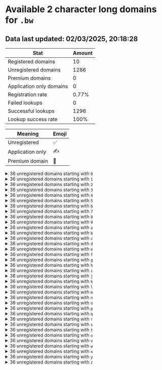 # Available 2 character long domains for `.bw`

## Data last updated: 02/03/2025, 20:18:28

|Stat|Amount|
|--|--|
|Registered domains|10|
|Unregistered domains|1286|
|Premium domains|0|
|Application only domains|0|
|Registration rate|0.77%|
|Failed lookups|0|
|Successful lookups|1296|
|Lookup success rate|100%|


|Meaning|Emoji|
|--|--|
|Unregistered|:white_check_mark:|
|Application only|:writing_hand:|
|Premium domain|:gem:|

<details>
<summary>36 unregistered domains starting with <bold><code>0</code></bold></summary>

|Type|Domain|
|--|--|
|:white_check_mark:|`00.bw`|
|:white_check_mark:|`01.bw`|
|:white_check_mark:|`02.bw`|
|:white_check_mark:|`03.bw`|
|:white_check_mark:|`04.bw`|
|:white_check_mark:|`05.bw`|
|:white_check_mark:|`06.bw`|
|:white_check_mark:|`07.bw`|
|:white_check_mark:|`08.bw`|
|:white_check_mark:|`09.bw`|
|:white_check_mark:|`0a.bw`|
|:white_check_mark:|`0b.bw`|
|:white_check_mark:|`0c.bw`|
|:white_check_mark:|`0d.bw`|
|:white_check_mark:|`0e.bw`|
|:white_check_mark:|`0f.bw`|
|:white_check_mark:|`0g.bw`|
|:white_check_mark:|`0h.bw`|
|:white_check_mark:|`0i.bw`|
|:white_check_mark:|`0j.bw`|
|:white_check_mark:|`0k.bw`|
|:white_check_mark:|`0l.bw`|
|:white_check_mark:|`0m.bw`|
|:white_check_mark:|`0n.bw`|
|:white_check_mark:|`0o.bw`|
|:white_check_mark:|`0p.bw`|
|:white_check_mark:|`0q.bw`|
|:white_check_mark:|`0r.bw`|
|:white_check_mark:|`0s.bw`|
|:white_check_mark:|`0t.bw`|
|:white_check_mark:|`0u.bw`|
|:white_check_mark:|`0v.bw`|
|:white_check_mark:|`0w.bw`|
|:white_check_mark:|`0x.bw`|
|:white_check_mark:|`0y.bw`|
|:white_check_mark:|`0z.bw`|
</details>
<details>
<summary>36 unregistered domains starting with <bold><code>1</code></bold></summary>

|Type|Domain|
|--|--|
|:white_check_mark:|`10.bw`|
|:white_check_mark:|`11.bw`|
|:white_check_mark:|`12.bw`|
|:white_check_mark:|`13.bw`|
|:white_check_mark:|`14.bw`|
|:white_check_mark:|`15.bw`|
|:white_check_mark:|`16.bw`|
|:white_check_mark:|`17.bw`|
|:white_check_mark:|`18.bw`|
|:white_check_mark:|`19.bw`|
|:white_check_mark:|`1a.bw`|
|:white_check_mark:|`1b.bw`|
|:white_check_mark:|`1c.bw`|
|:white_check_mark:|`1d.bw`|
|:white_check_mark:|`1e.bw`|
|:white_check_mark:|`1f.bw`|
|:white_check_mark:|`1g.bw`|
|:white_check_mark:|`1h.bw`|
|:white_check_mark:|`1i.bw`|
|:white_check_mark:|`1j.bw`|
|:white_check_mark:|`1k.bw`|
|:white_check_mark:|`1l.bw`|
|:white_check_mark:|`1m.bw`|
|:white_check_mark:|`1n.bw`|
|:white_check_mark:|`1o.bw`|
|:white_check_mark:|`1p.bw`|
|:white_check_mark:|`1q.bw`|
|:white_check_mark:|`1r.bw`|
|:white_check_mark:|`1s.bw`|
|:white_check_mark:|`1t.bw`|
|:white_check_mark:|`1u.bw`|
|:white_check_mark:|`1v.bw`|
|:white_check_mark:|`1w.bw`|
|:white_check_mark:|`1x.bw`|
|:white_check_mark:|`1y.bw`|
|:white_check_mark:|`1z.bw`|
</details>
<details>
<summary>36 unregistered domains starting with <bold><code>2</code></bold></summary>

|Type|Domain|
|--|--|
|:white_check_mark:|`20.bw`|
|:white_check_mark:|`21.bw`|
|:white_check_mark:|`22.bw`|
|:white_check_mark:|`23.bw`|
|:white_check_mark:|`24.bw`|
|:white_check_mark:|`25.bw`|
|:white_check_mark:|`26.bw`|
|:white_check_mark:|`27.bw`|
|:white_check_mark:|`28.bw`|
|:white_check_mark:|`29.bw`|
|:white_check_mark:|`2a.bw`|
|:white_check_mark:|`2b.bw`|
|:white_check_mark:|`2c.bw`|
|:white_check_mark:|`2d.bw`|
|:white_check_mark:|`2e.bw`|
|:white_check_mark:|`2f.bw`|
|:white_check_mark:|`2g.bw`|
|:white_check_mark:|`2h.bw`|
|:white_check_mark:|`2i.bw`|
|:white_check_mark:|`2j.bw`|
|:white_check_mark:|`2k.bw`|
|:white_check_mark:|`2l.bw`|
|:white_check_mark:|`2m.bw`|
|:white_check_mark:|`2n.bw`|
|:white_check_mark:|`2o.bw`|
|:white_check_mark:|`2p.bw`|
|:white_check_mark:|`2q.bw`|
|:white_check_mark:|`2r.bw`|
|:white_check_mark:|`2s.bw`|
|:white_check_mark:|`2t.bw`|
|:white_check_mark:|`2u.bw`|
|:white_check_mark:|`2v.bw`|
|:white_check_mark:|`2w.bw`|
|:white_check_mark:|`2x.bw`|
|:white_check_mark:|`2y.bw`|
|:white_check_mark:|`2z.bw`|
</details>
<details>
<summary>36 unregistered domains starting with <bold><code>3</code></bold></summary>

|Type|Domain|
|--|--|
|:white_check_mark:|`30.bw`|
|:white_check_mark:|`31.bw`|
|:white_check_mark:|`32.bw`|
|:white_check_mark:|`33.bw`|
|:white_check_mark:|`34.bw`|
|:white_check_mark:|`35.bw`|
|:white_check_mark:|`36.bw`|
|:white_check_mark:|`37.bw`|
|:white_check_mark:|`38.bw`|
|:white_check_mark:|`39.bw`|
|:white_check_mark:|`3a.bw`|
|:white_check_mark:|`3b.bw`|
|:white_check_mark:|`3c.bw`|
|:white_check_mark:|`3d.bw`|
|:white_check_mark:|`3e.bw`|
|:white_check_mark:|`3f.bw`|
|:white_check_mark:|`3g.bw`|
|:white_check_mark:|`3h.bw`|
|:white_check_mark:|`3i.bw`|
|:white_check_mark:|`3j.bw`|
|:white_check_mark:|`3k.bw`|
|:white_check_mark:|`3l.bw`|
|:white_check_mark:|`3m.bw`|
|:white_check_mark:|`3n.bw`|
|:white_check_mark:|`3o.bw`|
|:white_check_mark:|`3p.bw`|
|:white_check_mark:|`3q.bw`|
|:white_check_mark:|`3r.bw`|
|:white_check_mark:|`3s.bw`|
|:white_check_mark:|`3t.bw`|
|:white_check_mark:|`3u.bw`|
|:white_check_mark:|`3v.bw`|
|:white_check_mark:|`3w.bw`|
|:white_check_mark:|`3x.bw`|
|:white_check_mark:|`3y.bw`|
|:white_check_mark:|`3z.bw`|
</details>
<details>
<summary>36 unregistered domains starting with <bold><code>4</code></bold></summary>

|Type|Domain|
|--|--|
|:white_check_mark:|`40.bw`|
|:white_check_mark:|`41.bw`|
|:white_check_mark:|`42.bw`|
|:white_check_mark:|`43.bw`|
|:white_check_mark:|`44.bw`|
|:white_check_mark:|`45.bw`|
|:white_check_mark:|`46.bw`|
|:white_check_mark:|`47.bw`|
|:white_check_mark:|`48.bw`|
|:white_check_mark:|`49.bw`|
|:white_check_mark:|`4a.bw`|
|:white_check_mark:|`4b.bw`|
|:white_check_mark:|`4c.bw`|
|:white_check_mark:|`4d.bw`|
|:white_check_mark:|`4e.bw`|
|:white_check_mark:|`4f.bw`|
|:white_check_mark:|`4g.bw`|
|:white_check_mark:|`4h.bw`|
|:white_check_mark:|`4i.bw`|
|:white_check_mark:|`4j.bw`|
|:white_check_mark:|`4k.bw`|
|:white_check_mark:|`4l.bw`|
|:white_check_mark:|`4m.bw`|
|:white_check_mark:|`4n.bw`|
|:white_check_mark:|`4o.bw`|
|:white_check_mark:|`4p.bw`|
|:white_check_mark:|`4q.bw`|
|:white_check_mark:|`4r.bw`|
|:white_check_mark:|`4s.bw`|
|:white_check_mark:|`4t.bw`|
|:white_check_mark:|`4u.bw`|
|:white_check_mark:|`4v.bw`|
|:white_check_mark:|`4w.bw`|
|:white_check_mark:|`4x.bw`|
|:white_check_mark:|`4y.bw`|
|:white_check_mark:|`4z.bw`|
</details>
<details>
<summary>36 unregistered domains starting with <bold><code>5</code></bold></summary>

|Type|Domain|
|--|--|
|:white_check_mark:|`50.bw`|
|:white_check_mark:|`51.bw`|
|:white_check_mark:|`52.bw`|
|:white_check_mark:|`53.bw`|
|:white_check_mark:|`54.bw`|
|:white_check_mark:|`55.bw`|
|:white_check_mark:|`56.bw`|
|:white_check_mark:|`57.bw`|
|:white_check_mark:|`58.bw`|
|:white_check_mark:|`59.bw`|
|:white_check_mark:|`5a.bw`|
|:white_check_mark:|`5b.bw`|
|:white_check_mark:|`5c.bw`|
|:white_check_mark:|`5d.bw`|
|:white_check_mark:|`5e.bw`|
|:white_check_mark:|`5f.bw`|
|:white_check_mark:|`5g.bw`|
|:white_check_mark:|`5h.bw`|
|:white_check_mark:|`5i.bw`|
|:white_check_mark:|`5j.bw`|
|:white_check_mark:|`5k.bw`|
|:white_check_mark:|`5l.bw`|
|:white_check_mark:|`5m.bw`|
|:white_check_mark:|`5n.bw`|
|:white_check_mark:|`5o.bw`|
|:white_check_mark:|`5p.bw`|
|:white_check_mark:|`5q.bw`|
|:white_check_mark:|`5r.bw`|
|:white_check_mark:|`5s.bw`|
|:white_check_mark:|`5t.bw`|
|:white_check_mark:|`5u.bw`|
|:white_check_mark:|`5v.bw`|
|:white_check_mark:|`5w.bw`|
|:white_check_mark:|`5x.bw`|
|:white_check_mark:|`5y.bw`|
|:white_check_mark:|`5z.bw`|
</details>
<details>
<summary>36 unregistered domains starting with <bold><code>6</code></bold></summary>

|Type|Domain|
|--|--|
|:white_check_mark:|`60.bw`|
|:white_check_mark:|`61.bw`|
|:white_check_mark:|`62.bw`|
|:white_check_mark:|`63.bw`|
|:white_check_mark:|`64.bw`|
|:white_check_mark:|`65.bw`|
|:white_check_mark:|`66.bw`|
|:white_check_mark:|`67.bw`|
|:white_check_mark:|`68.bw`|
|:white_check_mark:|`69.bw`|
|:white_check_mark:|`6a.bw`|
|:white_check_mark:|`6b.bw`|
|:white_check_mark:|`6c.bw`|
|:white_check_mark:|`6d.bw`|
|:white_check_mark:|`6e.bw`|
|:white_check_mark:|`6f.bw`|
|:white_check_mark:|`6g.bw`|
|:white_check_mark:|`6h.bw`|
|:white_check_mark:|`6i.bw`|
|:white_check_mark:|`6j.bw`|
|:white_check_mark:|`6k.bw`|
|:white_check_mark:|`6l.bw`|
|:white_check_mark:|`6m.bw`|
|:white_check_mark:|`6n.bw`|
|:white_check_mark:|`6o.bw`|
|:white_check_mark:|`6p.bw`|
|:white_check_mark:|`6q.bw`|
|:white_check_mark:|`6r.bw`|
|:white_check_mark:|`6s.bw`|
|:white_check_mark:|`6t.bw`|
|:white_check_mark:|`6u.bw`|
|:white_check_mark:|`6v.bw`|
|:white_check_mark:|`6w.bw`|
|:white_check_mark:|`6x.bw`|
|:white_check_mark:|`6y.bw`|
|:white_check_mark:|`6z.bw`|
</details>
<details>
<summary>36 unregistered domains starting with <bold><code>7</code></bold></summary>

|Type|Domain|
|--|--|
|:white_check_mark:|`70.bw`|
|:white_check_mark:|`71.bw`|
|:white_check_mark:|`72.bw`|
|:white_check_mark:|`73.bw`|
|:white_check_mark:|`74.bw`|
|:white_check_mark:|`75.bw`|
|:white_check_mark:|`76.bw`|
|:white_check_mark:|`77.bw`|
|:white_check_mark:|`78.bw`|
|:white_check_mark:|`79.bw`|
|:white_check_mark:|`7a.bw`|
|:white_check_mark:|`7b.bw`|
|:white_check_mark:|`7c.bw`|
|:white_check_mark:|`7d.bw`|
|:white_check_mark:|`7e.bw`|
|:white_check_mark:|`7f.bw`|
|:white_check_mark:|`7g.bw`|
|:white_check_mark:|`7h.bw`|
|:white_check_mark:|`7i.bw`|
|:white_check_mark:|`7j.bw`|
|:white_check_mark:|`7k.bw`|
|:white_check_mark:|`7l.bw`|
|:white_check_mark:|`7m.bw`|
|:white_check_mark:|`7n.bw`|
|:white_check_mark:|`7o.bw`|
|:white_check_mark:|`7p.bw`|
|:white_check_mark:|`7q.bw`|
|:white_check_mark:|`7r.bw`|
|:white_check_mark:|`7s.bw`|
|:white_check_mark:|`7t.bw`|
|:white_check_mark:|`7u.bw`|
|:white_check_mark:|`7v.bw`|
|:white_check_mark:|`7w.bw`|
|:white_check_mark:|`7x.bw`|
|:white_check_mark:|`7y.bw`|
|:white_check_mark:|`7z.bw`|
</details>
<details>
<summary>36 unregistered domains starting with <bold><code>8</code></bold></summary>

|Type|Domain|
|--|--|
|:white_check_mark:|`80.bw`|
|:white_check_mark:|`81.bw`|
|:white_check_mark:|`82.bw`|
|:white_check_mark:|`83.bw`|
|:white_check_mark:|`84.bw`|
|:white_check_mark:|`85.bw`|
|:white_check_mark:|`86.bw`|
|:white_check_mark:|`87.bw`|
|:white_check_mark:|`88.bw`|
|:white_check_mark:|`89.bw`|
|:white_check_mark:|`8a.bw`|
|:white_check_mark:|`8b.bw`|
|:white_check_mark:|`8c.bw`|
|:white_check_mark:|`8d.bw`|
|:white_check_mark:|`8e.bw`|
|:white_check_mark:|`8f.bw`|
|:white_check_mark:|`8g.bw`|
|:white_check_mark:|`8h.bw`|
|:white_check_mark:|`8i.bw`|
|:white_check_mark:|`8j.bw`|
|:white_check_mark:|`8k.bw`|
|:white_check_mark:|`8l.bw`|
|:white_check_mark:|`8m.bw`|
|:white_check_mark:|`8n.bw`|
|:white_check_mark:|`8o.bw`|
|:white_check_mark:|`8p.bw`|
|:white_check_mark:|`8q.bw`|
|:white_check_mark:|`8r.bw`|
|:white_check_mark:|`8s.bw`|
|:white_check_mark:|`8t.bw`|
|:white_check_mark:|`8u.bw`|
|:white_check_mark:|`8v.bw`|
|:white_check_mark:|`8w.bw`|
|:white_check_mark:|`8x.bw`|
|:white_check_mark:|`8y.bw`|
|:white_check_mark:|`8z.bw`|
</details>
<details>
<summary>36 unregistered domains starting with <bold><code>9</code></bold></summary>

|Type|Domain|
|--|--|
|:white_check_mark:|`90.bw`|
|:white_check_mark:|`91.bw`|
|:white_check_mark:|`92.bw`|
|:white_check_mark:|`93.bw`|
|:white_check_mark:|`94.bw`|
|:white_check_mark:|`95.bw`|
|:white_check_mark:|`96.bw`|
|:white_check_mark:|`97.bw`|
|:white_check_mark:|`98.bw`|
|:white_check_mark:|`99.bw`|
|:white_check_mark:|`9a.bw`|
|:white_check_mark:|`9b.bw`|
|:white_check_mark:|`9c.bw`|
|:white_check_mark:|`9d.bw`|
|:white_check_mark:|`9e.bw`|
|:white_check_mark:|`9f.bw`|
|:white_check_mark:|`9g.bw`|
|:white_check_mark:|`9h.bw`|
|:white_check_mark:|`9i.bw`|
|:white_check_mark:|`9j.bw`|
|:white_check_mark:|`9k.bw`|
|:white_check_mark:|`9l.bw`|
|:white_check_mark:|`9m.bw`|
|:white_check_mark:|`9n.bw`|
|:white_check_mark:|`9o.bw`|
|:white_check_mark:|`9p.bw`|
|:white_check_mark:|`9q.bw`|
|:white_check_mark:|`9r.bw`|
|:white_check_mark:|`9s.bw`|
|:white_check_mark:|`9t.bw`|
|:white_check_mark:|`9u.bw`|
|:white_check_mark:|`9v.bw`|
|:white_check_mark:|`9w.bw`|
|:white_check_mark:|`9x.bw`|
|:white_check_mark:|`9y.bw`|
|:white_check_mark:|`9z.bw`|
</details>
<details>
<summary>26 unregistered domains starting with <bold><code>a</code></bold></summary>

|Type|Domain|
|--|--|
|:white_check_mark:|`a0.bw`|
|:white_check_mark:|`a1.bw`|
|:white_check_mark:|`a2.bw`|
|:white_check_mark:|`a3.bw`|
|:white_check_mark:|`a4.bw`|
|:white_check_mark:|`a5.bw`|
|:white_check_mark:|`a6.bw`|
|:white_check_mark:|`a7.bw`|
|:white_check_mark:|`a8.bw`|
|:white_check_mark:|`a9.bw`|
|:white_check_mark:|`ak.bw`|
|:white_check_mark:|`al.bw`|
|:white_check_mark:|`am.bw`|
|:white_check_mark:|`an.bw`|
|:white_check_mark:|`ao.bw`|
|:white_check_mark:|`ap.bw`|
|:white_check_mark:|`aq.bw`|
|:white_check_mark:|`ar.bw`|
|:white_check_mark:|`as.bw`|
|:white_check_mark:|`at.bw`|
|:white_check_mark:|`au.bw`|
|:white_check_mark:|`av.bw`|
|:white_check_mark:|`aw.bw`|
|:white_check_mark:|`ax.bw`|
|:white_check_mark:|`ay.bw`|
|:white_check_mark:|`az.bw`|
</details>
<details>
<summary>36 unregistered domains starting with <bold><code>b</code></bold></summary>

|Type|Domain|
|--|--|
|:white_check_mark:|`b0.bw`|
|:white_check_mark:|`b1.bw`|
|:white_check_mark:|`b2.bw`|
|:white_check_mark:|`b3.bw`|
|:white_check_mark:|`b4.bw`|
|:white_check_mark:|`b5.bw`|
|:white_check_mark:|`b6.bw`|
|:white_check_mark:|`b7.bw`|
|:white_check_mark:|`b8.bw`|
|:white_check_mark:|`b9.bw`|
|:white_check_mark:|`ba.bw`|
|:white_check_mark:|`bb.bw`|
|:white_check_mark:|`bc.bw`|
|:white_check_mark:|`bd.bw`|
|:white_check_mark:|`be.bw`|
|:white_check_mark:|`bf.bw`|
|:white_check_mark:|`bg.bw`|
|:white_check_mark:|`bh.bw`|
|:white_check_mark:|`bi.bw`|
|:white_check_mark:|`bj.bw`|
|:white_check_mark:|`bk.bw`|
|:white_check_mark:|`bl.bw`|
|:white_check_mark:|`bm.bw`|
|:white_check_mark:|`bn.bw`|
|:white_check_mark:|`bo.bw`|
|:white_check_mark:|`bp.bw`|
|:white_check_mark:|`bq.bw`|
|:white_check_mark:|`br.bw`|
|:white_check_mark:|`bs.bw`|
|:white_check_mark:|`bt.bw`|
|:white_check_mark:|`bu.bw`|
|:white_check_mark:|`bv.bw`|
|:white_check_mark:|`bw.bw`|
|:white_check_mark:|`bx.bw`|
|:white_check_mark:|`by.bw`|
|:white_check_mark:|`bz.bw`|
</details>
<details>
<summary>36 unregistered domains starting with <bold><code>c</code></bold></summary>

|Type|Domain|
|--|--|
|:white_check_mark:|`c0.bw`|
|:white_check_mark:|`c1.bw`|
|:white_check_mark:|`c2.bw`|
|:white_check_mark:|`c3.bw`|
|:white_check_mark:|`c4.bw`|
|:white_check_mark:|`c5.bw`|
|:white_check_mark:|`c6.bw`|
|:white_check_mark:|`c7.bw`|
|:white_check_mark:|`c8.bw`|
|:white_check_mark:|`c9.bw`|
|:white_check_mark:|`ca.bw`|
|:white_check_mark:|`cb.bw`|
|:white_check_mark:|`cc.bw`|
|:white_check_mark:|`cd.bw`|
|:white_check_mark:|`ce.bw`|
|:white_check_mark:|`cf.bw`|
|:white_check_mark:|`cg.bw`|
|:white_check_mark:|`ch.bw`|
|:white_check_mark:|`ci.bw`|
|:white_check_mark:|`cj.bw`|
|:white_check_mark:|`ck.bw`|
|:white_check_mark:|`cl.bw`|
|:white_check_mark:|`cm.bw`|
|:white_check_mark:|`cn.bw`|
|:white_check_mark:|`co.bw`|
|:white_check_mark:|`cp.bw`|
|:white_check_mark:|`cq.bw`|
|:white_check_mark:|`cr.bw`|
|:white_check_mark:|`cs.bw`|
|:white_check_mark:|`ct.bw`|
|:white_check_mark:|`cu.bw`|
|:white_check_mark:|`cv.bw`|
|:white_check_mark:|`cw.bw`|
|:white_check_mark:|`cx.bw`|
|:white_check_mark:|`cy.bw`|
|:white_check_mark:|`cz.bw`|
</details>
<details>
<summary>36 unregistered domains starting with <bold><code>d</code></bold></summary>

|Type|Domain|
|--|--|
|:white_check_mark:|`d0.bw`|
|:white_check_mark:|`d1.bw`|
|:white_check_mark:|`d2.bw`|
|:white_check_mark:|`d3.bw`|
|:white_check_mark:|`d4.bw`|
|:white_check_mark:|`d5.bw`|
|:white_check_mark:|`d6.bw`|
|:white_check_mark:|`d7.bw`|
|:white_check_mark:|`d8.bw`|
|:white_check_mark:|`d9.bw`|
|:white_check_mark:|`da.bw`|
|:white_check_mark:|`db.bw`|
|:white_check_mark:|`dc.bw`|
|:white_check_mark:|`dd.bw`|
|:white_check_mark:|`de.bw`|
|:white_check_mark:|`df.bw`|
|:white_check_mark:|`dg.bw`|
|:white_check_mark:|`dh.bw`|
|:white_check_mark:|`di.bw`|
|:white_check_mark:|`dj.bw`|
|:white_check_mark:|`dk.bw`|
|:white_check_mark:|`dl.bw`|
|:white_check_mark:|`dm.bw`|
|:white_check_mark:|`dn.bw`|
|:white_check_mark:|`do.bw`|
|:white_check_mark:|`dp.bw`|
|:white_check_mark:|`dq.bw`|
|:white_check_mark:|`dr.bw`|
|:white_check_mark:|`ds.bw`|
|:white_check_mark:|`dt.bw`|
|:white_check_mark:|`du.bw`|
|:white_check_mark:|`dv.bw`|
|:white_check_mark:|`dw.bw`|
|:white_check_mark:|`dx.bw`|
|:white_check_mark:|`dy.bw`|
|:white_check_mark:|`dz.bw`|
</details>
<details>
<summary>36 unregistered domains starting with <bold><code>e</code></bold></summary>

|Type|Domain|
|--|--|
|:white_check_mark:|`e0.bw`|
|:white_check_mark:|`e1.bw`|
|:white_check_mark:|`e2.bw`|
|:white_check_mark:|`e3.bw`|
|:white_check_mark:|`e4.bw`|
|:white_check_mark:|`e5.bw`|
|:white_check_mark:|`e6.bw`|
|:white_check_mark:|`e7.bw`|
|:white_check_mark:|`e8.bw`|
|:white_check_mark:|`e9.bw`|
|:white_check_mark:|`ea.bw`|
|:white_check_mark:|`eb.bw`|
|:white_check_mark:|`ec.bw`|
|:white_check_mark:|`ed.bw`|
|:white_check_mark:|`ee.bw`|
|:white_check_mark:|`ef.bw`|
|:white_check_mark:|`eg.bw`|
|:white_check_mark:|`eh.bw`|
|:white_check_mark:|`ei.bw`|
|:white_check_mark:|`ej.bw`|
|:white_check_mark:|`ek.bw`|
|:white_check_mark:|`el.bw`|
|:white_check_mark:|`em.bw`|
|:white_check_mark:|`en.bw`|
|:white_check_mark:|`eo.bw`|
|:white_check_mark:|`ep.bw`|
|:white_check_mark:|`eq.bw`|
|:white_check_mark:|`er.bw`|
|:white_check_mark:|`es.bw`|
|:white_check_mark:|`et.bw`|
|:white_check_mark:|`eu.bw`|
|:white_check_mark:|`ev.bw`|
|:white_check_mark:|`ew.bw`|
|:white_check_mark:|`ex.bw`|
|:white_check_mark:|`ey.bw`|
|:white_check_mark:|`ez.bw`|
</details>
<details>
<summary>36 unregistered domains starting with <bold><code>f</code></bold></summary>

|Type|Domain|
|--|--|
|:white_check_mark:|`f0.bw`|
|:white_check_mark:|`f1.bw`|
|:white_check_mark:|`f2.bw`|
|:white_check_mark:|`f3.bw`|
|:white_check_mark:|`f4.bw`|
|:white_check_mark:|`f5.bw`|
|:white_check_mark:|`f6.bw`|
|:white_check_mark:|`f7.bw`|
|:white_check_mark:|`f8.bw`|
|:white_check_mark:|`f9.bw`|
|:white_check_mark:|`fa.bw`|
|:white_check_mark:|`fb.bw`|
|:white_check_mark:|`fc.bw`|
|:white_check_mark:|`fd.bw`|
|:white_check_mark:|`fe.bw`|
|:white_check_mark:|`ff.bw`|
|:white_check_mark:|`fg.bw`|
|:white_check_mark:|`fh.bw`|
|:white_check_mark:|`fi.bw`|
|:white_check_mark:|`fj.bw`|
|:white_check_mark:|`fk.bw`|
|:white_check_mark:|`fl.bw`|
|:white_check_mark:|`fm.bw`|
|:white_check_mark:|`fn.bw`|
|:white_check_mark:|`fo.bw`|
|:white_check_mark:|`fp.bw`|
|:white_check_mark:|`fq.bw`|
|:white_check_mark:|`fr.bw`|
|:white_check_mark:|`fs.bw`|
|:white_check_mark:|`ft.bw`|
|:white_check_mark:|`fu.bw`|
|:white_check_mark:|`fv.bw`|
|:white_check_mark:|`fw.bw`|
|:white_check_mark:|`fx.bw`|
|:white_check_mark:|`fy.bw`|
|:white_check_mark:|`fz.bw`|
</details>
<details>
<summary>36 unregistered domains starting with <bold><code>g</code></bold></summary>

|Type|Domain|
|--|--|
|:white_check_mark:|`g0.bw`|
|:white_check_mark:|`g1.bw`|
|:white_check_mark:|`g2.bw`|
|:white_check_mark:|`g3.bw`|
|:white_check_mark:|`g4.bw`|
|:white_check_mark:|`g5.bw`|
|:white_check_mark:|`g6.bw`|
|:white_check_mark:|`g7.bw`|
|:white_check_mark:|`g8.bw`|
|:white_check_mark:|`g9.bw`|
|:white_check_mark:|`ga.bw`|
|:white_check_mark:|`gb.bw`|
|:white_check_mark:|`gc.bw`|
|:white_check_mark:|`gd.bw`|
|:white_check_mark:|`ge.bw`|
|:white_check_mark:|`gf.bw`|
|:white_check_mark:|`gg.bw`|
|:white_check_mark:|`gh.bw`|
|:white_check_mark:|`gi.bw`|
|:white_check_mark:|`gj.bw`|
|:white_check_mark:|`gk.bw`|
|:white_check_mark:|`gl.bw`|
|:white_check_mark:|`gm.bw`|
|:white_check_mark:|`gn.bw`|
|:white_check_mark:|`go.bw`|
|:white_check_mark:|`gp.bw`|
|:white_check_mark:|`gq.bw`|
|:white_check_mark:|`gr.bw`|
|:white_check_mark:|`gs.bw`|
|:white_check_mark:|`gt.bw`|
|:white_check_mark:|`gu.bw`|
|:white_check_mark:|`gv.bw`|
|:white_check_mark:|`gw.bw`|
|:white_check_mark:|`gx.bw`|
|:white_check_mark:|`gy.bw`|
|:white_check_mark:|`gz.bw`|
</details>
<details>
<summary>36 unregistered domains starting with <bold><code>h</code></bold></summary>

|Type|Domain|
|--|--|
|:white_check_mark:|`h0.bw`|
|:white_check_mark:|`h1.bw`|
|:white_check_mark:|`h2.bw`|
|:white_check_mark:|`h3.bw`|
|:white_check_mark:|`h4.bw`|
|:white_check_mark:|`h5.bw`|
|:white_check_mark:|`h6.bw`|
|:white_check_mark:|`h7.bw`|
|:white_check_mark:|`h8.bw`|
|:white_check_mark:|`h9.bw`|
|:white_check_mark:|`ha.bw`|
|:white_check_mark:|`hb.bw`|
|:white_check_mark:|`hc.bw`|
|:white_check_mark:|`hd.bw`|
|:white_check_mark:|`he.bw`|
|:white_check_mark:|`hf.bw`|
|:white_check_mark:|`hg.bw`|
|:white_check_mark:|`hh.bw`|
|:white_check_mark:|`hi.bw`|
|:white_check_mark:|`hj.bw`|
|:white_check_mark:|`hk.bw`|
|:white_check_mark:|`hl.bw`|
|:white_check_mark:|`hm.bw`|
|:white_check_mark:|`hn.bw`|
|:white_check_mark:|`ho.bw`|
|:white_check_mark:|`hp.bw`|
|:white_check_mark:|`hq.bw`|
|:white_check_mark:|`hr.bw`|
|:white_check_mark:|`hs.bw`|
|:white_check_mark:|`ht.bw`|
|:white_check_mark:|`hu.bw`|
|:white_check_mark:|`hv.bw`|
|:white_check_mark:|`hw.bw`|
|:white_check_mark:|`hx.bw`|
|:white_check_mark:|`hy.bw`|
|:white_check_mark:|`hz.bw`|
</details>
<details>
<summary>36 unregistered domains starting with <bold><code>i</code></bold></summary>

|Type|Domain|
|--|--|
|:white_check_mark:|`i0.bw`|
|:white_check_mark:|`i1.bw`|
|:white_check_mark:|`i2.bw`|
|:white_check_mark:|`i3.bw`|
|:white_check_mark:|`i4.bw`|
|:white_check_mark:|`i5.bw`|
|:white_check_mark:|`i6.bw`|
|:white_check_mark:|`i7.bw`|
|:white_check_mark:|`i8.bw`|
|:white_check_mark:|`i9.bw`|
|:white_check_mark:|`ia.bw`|
|:white_check_mark:|`ib.bw`|
|:white_check_mark:|`ic.bw`|
|:white_check_mark:|`id.bw`|
|:white_check_mark:|`ie.bw`|
|:white_check_mark:|`if.bw`|
|:white_check_mark:|`ig.bw`|
|:white_check_mark:|`ih.bw`|
|:white_check_mark:|`ii.bw`|
|:white_check_mark:|`ij.bw`|
|:white_check_mark:|`ik.bw`|
|:white_check_mark:|`il.bw`|
|:white_check_mark:|`im.bw`|
|:white_check_mark:|`in.bw`|
|:white_check_mark:|`io.bw`|
|:white_check_mark:|`ip.bw`|
|:white_check_mark:|`iq.bw`|
|:white_check_mark:|`ir.bw`|
|:white_check_mark:|`is.bw`|
|:white_check_mark:|`it.bw`|
|:white_check_mark:|`iu.bw`|
|:white_check_mark:|`iv.bw`|
|:white_check_mark:|`iw.bw`|
|:white_check_mark:|`ix.bw`|
|:white_check_mark:|`iy.bw`|
|:white_check_mark:|`iz.bw`|
</details>
<details>
<summary>36 unregistered domains starting with <bold><code>j</code></bold></summary>

|Type|Domain|
|--|--|
|:white_check_mark:|`j0.bw`|
|:white_check_mark:|`j1.bw`|
|:white_check_mark:|`j2.bw`|
|:white_check_mark:|`j3.bw`|
|:white_check_mark:|`j4.bw`|
|:white_check_mark:|`j5.bw`|
|:white_check_mark:|`j6.bw`|
|:white_check_mark:|`j7.bw`|
|:white_check_mark:|`j8.bw`|
|:white_check_mark:|`j9.bw`|
|:white_check_mark:|`ja.bw`|
|:white_check_mark:|`jb.bw`|
|:white_check_mark:|`jc.bw`|
|:white_check_mark:|`jd.bw`|
|:white_check_mark:|`je.bw`|
|:white_check_mark:|`jf.bw`|
|:white_check_mark:|`jg.bw`|
|:white_check_mark:|`jh.bw`|
|:white_check_mark:|`ji.bw`|
|:white_check_mark:|`jj.bw`|
|:white_check_mark:|`jk.bw`|
|:white_check_mark:|`jl.bw`|
|:white_check_mark:|`jm.bw`|
|:white_check_mark:|`jn.bw`|
|:white_check_mark:|`jo.bw`|
|:white_check_mark:|`jp.bw`|
|:white_check_mark:|`jq.bw`|
|:white_check_mark:|`jr.bw`|
|:white_check_mark:|`js.bw`|
|:white_check_mark:|`jt.bw`|
|:white_check_mark:|`ju.bw`|
|:white_check_mark:|`jv.bw`|
|:white_check_mark:|`jw.bw`|
|:white_check_mark:|`jx.bw`|
|:white_check_mark:|`jy.bw`|
|:white_check_mark:|`jz.bw`|
</details>
<details>
<summary>36 unregistered domains starting with <bold><code>k</code></bold></summary>

|Type|Domain|
|--|--|
|:white_check_mark:|`k0.bw`|
|:white_check_mark:|`k1.bw`|
|:white_check_mark:|`k2.bw`|
|:white_check_mark:|`k3.bw`|
|:white_check_mark:|`k4.bw`|
|:white_check_mark:|`k5.bw`|
|:white_check_mark:|`k6.bw`|
|:white_check_mark:|`k7.bw`|
|:white_check_mark:|`k8.bw`|
|:white_check_mark:|`k9.bw`|
|:white_check_mark:|`ka.bw`|
|:white_check_mark:|`kb.bw`|
|:white_check_mark:|`kc.bw`|
|:white_check_mark:|`kd.bw`|
|:white_check_mark:|`ke.bw`|
|:white_check_mark:|`kf.bw`|
|:white_check_mark:|`kg.bw`|
|:white_check_mark:|`kh.bw`|
|:white_check_mark:|`ki.bw`|
|:white_check_mark:|`kj.bw`|
|:white_check_mark:|`kk.bw`|
|:white_check_mark:|`kl.bw`|
|:white_check_mark:|`km.bw`|
|:white_check_mark:|`kn.bw`|
|:white_check_mark:|`ko.bw`|
|:white_check_mark:|`kp.bw`|
|:white_check_mark:|`kq.bw`|
|:white_check_mark:|`kr.bw`|
|:white_check_mark:|`ks.bw`|
|:white_check_mark:|`kt.bw`|
|:white_check_mark:|`ku.bw`|
|:white_check_mark:|`kv.bw`|
|:white_check_mark:|`kw.bw`|
|:white_check_mark:|`kx.bw`|
|:white_check_mark:|`ky.bw`|
|:white_check_mark:|`kz.bw`|
</details>
<details>
<summary>36 unregistered domains starting with <bold><code>l</code></bold></summary>

|Type|Domain|
|--|--|
|:white_check_mark:|`l0.bw`|
|:white_check_mark:|`l1.bw`|
|:white_check_mark:|`l2.bw`|
|:white_check_mark:|`l3.bw`|
|:white_check_mark:|`l4.bw`|
|:white_check_mark:|`l5.bw`|
|:white_check_mark:|`l6.bw`|
|:white_check_mark:|`l7.bw`|
|:white_check_mark:|`l8.bw`|
|:white_check_mark:|`l9.bw`|
|:white_check_mark:|`la.bw`|
|:white_check_mark:|`lb.bw`|
|:white_check_mark:|`lc.bw`|
|:white_check_mark:|`ld.bw`|
|:white_check_mark:|`le.bw`|
|:white_check_mark:|`lf.bw`|
|:white_check_mark:|`lg.bw`|
|:white_check_mark:|`lh.bw`|
|:white_check_mark:|`li.bw`|
|:white_check_mark:|`lj.bw`|
|:white_check_mark:|`lk.bw`|
|:white_check_mark:|`ll.bw`|
|:white_check_mark:|`lm.bw`|
|:white_check_mark:|`ln.bw`|
|:white_check_mark:|`lo.bw`|
|:white_check_mark:|`lp.bw`|
|:white_check_mark:|`lq.bw`|
|:white_check_mark:|`lr.bw`|
|:white_check_mark:|`ls.bw`|
|:white_check_mark:|`lt.bw`|
|:white_check_mark:|`lu.bw`|
|:white_check_mark:|`lv.bw`|
|:white_check_mark:|`lw.bw`|
|:white_check_mark:|`lx.bw`|
|:white_check_mark:|`ly.bw`|
|:white_check_mark:|`lz.bw`|
</details>
<details>
<summary>36 unregistered domains starting with <bold><code>m</code></bold></summary>

|Type|Domain|
|--|--|
|:white_check_mark:|`m0.bw`|
|:white_check_mark:|`m1.bw`|
|:white_check_mark:|`m2.bw`|
|:white_check_mark:|`m3.bw`|
|:white_check_mark:|`m4.bw`|
|:white_check_mark:|`m5.bw`|
|:white_check_mark:|`m6.bw`|
|:white_check_mark:|`m7.bw`|
|:white_check_mark:|`m8.bw`|
|:white_check_mark:|`m9.bw`|
|:white_check_mark:|`ma.bw`|
|:white_check_mark:|`mb.bw`|
|:white_check_mark:|`mc.bw`|
|:white_check_mark:|`md.bw`|
|:white_check_mark:|`me.bw`|
|:white_check_mark:|`mf.bw`|
|:white_check_mark:|`mg.bw`|
|:white_check_mark:|`mh.bw`|
|:white_check_mark:|`mi.bw`|
|:white_check_mark:|`mj.bw`|
|:white_check_mark:|`mk.bw`|
|:white_check_mark:|`ml.bw`|
|:white_check_mark:|`mm.bw`|
|:white_check_mark:|`mn.bw`|
|:white_check_mark:|`mo.bw`|
|:white_check_mark:|`mp.bw`|
|:white_check_mark:|`mq.bw`|
|:white_check_mark:|`mr.bw`|
|:white_check_mark:|`ms.bw`|
|:white_check_mark:|`mt.bw`|
|:white_check_mark:|`mu.bw`|
|:white_check_mark:|`mv.bw`|
|:white_check_mark:|`mw.bw`|
|:white_check_mark:|`mx.bw`|
|:white_check_mark:|`my.bw`|
|:white_check_mark:|`mz.bw`|
</details>
<details>
<summary>36 unregistered domains starting with <bold><code>n</code></bold></summary>

|Type|Domain|
|--|--|
|:white_check_mark:|`n0.bw`|
|:white_check_mark:|`n1.bw`|
|:white_check_mark:|`n2.bw`|
|:white_check_mark:|`n3.bw`|
|:white_check_mark:|`n4.bw`|
|:white_check_mark:|`n5.bw`|
|:white_check_mark:|`n6.bw`|
|:white_check_mark:|`n7.bw`|
|:white_check_mark:|`n8.bw`|
|:white_check_mark:|`n9.bw`|
|:white_check_mark:|`na.bw`|
|:white_check_mark:|`nb.bw`|
|:white_check_mark:|`nc.bw`|
|:white_check_mark:|`nd.bw`|
|:white_check_mark:|`ne.bw`|
|:white_check_mark:|`nf.bw`|
|:white_check_mark:|`ng.bw`|
|:white_check_mark:|`nh.bw`|
|:white_check_mark:|`ni.bw`|
|:white_check_mark:|`nj.bw`|
|:white_check_mark:|`nk.bw`|
|:white_check_mark:|`nl.bw`|
|:white_check_mark:|`nm.bw`|
|:white_check_mark:|`nn.bw`|
|:white_check_mark:|`no.bw`|
|:white_check_mark:|`np.bw`|
|:white_check_mark:|`nq.bw`|
|:white_check_mark:|`nr.bw`|
|:white_check_mark:|`ns.bw`|
|:white_check_mark:|`nt.bw`|
|:white_check_mark:|`nu.bw`|
|:white_check_mark:|`nv.bw`|
|:white_check_mark:|`nw.bw`|
|:white_check_mark:|`nx.bw`|
|:white_check_mark:|`ny.bw`|
|:white_check_mark:|`nz.bw`|
</details>
<details>
<summary>36 unregistered domains starting with <bold><code>o</code></bold></summary>

|Type|Domain|
|--|--|
|:white_check_mark:|`o0.bw`|
|:white_check_mark:|`o1.bw`|
|:white_check_mark:|`o2.bw`|
|:white_check_mark:|`o3.bw`|
|:white_check_mark:|`o4.bw`|
|:white_check_mark:|`o5.bw`|
|:white_check_mark:|`o6.bw`|
|:white_check_mark:|`o7.bw`|
|:white_check_mark:|`o8.bw`|
|:white_check_mark:|`o9.bw`|
|:white_check_mark:|`oa.bw`|
|:white_check_mark:|`ob.bw`|
|:white_check_mark:|`oc.bw`|
|:white_check_mark:|`od.bw`|
|:white_check_mark:|`oe.bw`|
|:white_check_mark:|`of.bw`|
|:white_check_mark:|`og.bw`|
|:white_check_mark:|`oh.bw`|
|:white_check_mark:|`oi.bw`|
|:white_check_mark:|`oj.bw`|
|:white_check_mark:|`ok.bw`|
|:white_check_mark:|`ol.bw`|
|:white_check_mark:|`om.bw`|
|:white_check_mark:|`on.bw`|
|:white_check_mark:|`oo.bw`|
|:white_check_mark:|`op.bw`|
|:white_check_mark:|`oq.bw`|
|:white_check_mark:|`or.bw`|
|:white_check_mark:|`os.bw`|
|:white_check_mark:|`ot.bw`|
|:white_check_mark:|`ou.bw`|
|:white_check_mark:|`ov.bw`|
|:white_check_mark:|`ow.bw`|
|:white_check_mark:|`ox.bw`|
|:white_check_mark:|`oy.bw`|
|:white_check_mark:|`oz.bw`|
</details>
<details>
<summary>36 unregistered domains starting with <bold><code>p</code></bold></summary>

|Type|Domain|
|--|--|
|:white_check_mark:|`p0.bw`|
|:white_check_mark:|`p1.bw`|
|:white_check_mark:|`p2.bw`|
|:white_check_mark:|`p3.bw`|
|:white_check_mark:|`p4.bw`|
|:white_check_mark:|`p5.bw`|
|:white_check_mark:|`p6.bw`|
|:white_check_mark:|`p7.bw`|
|:white_check_mark:|`p8.bw`|
|:white_check_mark:|`p9.bw`|
|:white_check_mark:|`pa.bw`|
|:white_check_mark:|`pb.bw`|
|:white_check_mark:|`pc.bw`|
|:white_check_mark:|`pd.bw`|
|:white_check_mark:|`pe.bw`|
|:white_check_mark:|`pf.bw`|
|:white_check_mark:|`pg.bw`|
|:white_check_mark:|`ph.bw`|
|:white_check_mark:|`pi.bw`|
|:white_check_mark:|`pj.bw`|
|:white_check_mark:|`pk.bw`|
|:white_check_mark:|`pl.bw`|
|:white_check_mark:|`pm.bw`|
|:white_check_mark:|`pn.bw`|
|:white_check_mark:|`po.bw`|
|:white_check_mark:|`pp.bw`|
|:white_check_mark:|`pq.bw`|
|:white_check_mark:|`pr.bw`|
|:white_check_mark:|`ps.bw`|
|:white_check_mark:|`pt.bw`|
|:white_check_mark:|`pu.bw`|
|:white_check_mark:|`pv.bw`|
|:white_check_mark:|`pw.bw`|
|:white_check_mark:|`px.bw`|
|:white_check_mark:|`py.bw`|
|:white_check_mark:|`pz.bw`|
</details>
<details>
<summary>36 unregistered domains starting with <bold><code>q</code></bold></summary>

|Type|Domain|
|--|--|
|:white_check_mark:|`q0.bw`|
|:white_check_mark:|`q1.bw`|
|:white_check_mark:|`q2.bw`|
|:white_check_mark:|`q3.bw`|
|:white_check_mark:|`q4.bw`|
|:white_check_mark:|`q5.bw`|
|:white_check_mark:|`q6.bw`|
|:white_check_mark:|`q7.bw`|
|:white_check_mark:|`q8.bw`|
|:white_check_mark:|`q9.bw`|
|:white_check_mark:|`qa.bw`|
|:white_check_mark:|`qb.bw`|
|:white_check_mark:|`qc.bw`|
|:white_check_mark:|`qd.bw`|
|:white_check_mark:|`qe.bw`|
|:white_check_mark:|`qf.bw`|
|:white_check_mark:|`qg.bw`|
|:white_check_mark:|`qh.bw`|
|:white_check_mark:|`qi.bw`|
|:white_check_mark:|`qj.bw`|
|:white_check_mark:|`qk.bw`|
|:white_check_mark:|`ql.bw`|
|:white_check_mark:|`qm.bw`|
|:white_check_mark:|`qn.bw`|
|:white_check_mark:|`qo.bw`|
|:white_check_mark:|`qp.bw`|
|:white_check_mark:|`qq.bw`|
|:white_check_mark:|`qr.bw`|
|:white_check_mark:|`qs.bw`|
|:white_check_mark:|`qt.bw`|
|:white_check_mark:|`qu.bw`|
|:white_check_mark:|`qv.bw`|
|:white_check_mark:|`qw.bw`|
|:white_check_mark:|`qx.bw`|
|:white_check_mark:|`qy.bw`|
|:white_check_mark:|`qz.bw`|
</details>
<details>
<summary>36 unregistered domains starting with <bold><code>r</code></bold></summary>

|Type|Domain|
|--|--|
|:white_check_mark:|`r0.bw`|
|:white_check_mark:|`r1.bw`|
|:white_check_mark:|`r2.bw`|
|:white_check_mark:|`r3.bw`|
|:white_check_mark:|`r4.bw`|
|:white_check_mark:|`r5.bw`|
|:white_check_mark:|`r6.bw`|
|:white_check_mark:|`r7.bw`|
|:white_check_mark:|`r8.bw`|
|:white_check_mark:|`r9.bw`|
|:white_check_mark:|`ra.bw`|
|:white_check_mark:|`rb.bw`|
|:white_check_mark:|`rc.bw`|
|:white_check_mark:|`rd.bw`|
|:white_check_mark:|`re.bw`|
|:white_check_mark:|`rf.bw`|
|:white_check_mark:|`rg.bw`|
|:white_check_mark:|`rh.bw`|
|:white_check_mark:|`ri.bw`|
|:white_check_mark:|`rj.bw`|
|:white_check_mark:|`rk.bw`|
|:white_check_mark:|`rl.bw`|
|:white_check_mark:|`rm.bw`|
|:white_check_mark:|`rn.bw`|
|:white_check_mark:|`ro.bw`|
|:white_check_mark:|`rp.bw`|
|:white_check_mark:|`rq.bw`|
|:white_check_mark:|`rr.bw`|
|:white_check_mark:|`rs.bw`|
|:white_check_mark:|`rt.bw`|
|:white_check_mark:|`ru.bw`|
|:white_check_mark:|`rv.bw`|
|:white_check_mark:|`rw.bw`|
|:white_check_mark:|`rx.bw`|
|:white_check_mark:|`ry.bw`|
|:white_check_mark:|`rz.bw`|
</details>
<details>
<summary>36 unregistered domains starting with <bold><code>s</code></bold></summary>

|Type|Domain|
|--|--|
|:white_check_mark:|`s0.bw`|
|:white_check_mark:|`s1.bw`|
|:white_check_mark:|`s2.bw`|
|:white_check_mark:|`s3.bw`|
|:white_check_mark:|`s4.bw`|
|:white_check_mark:|`s5.bw`|
|:white_check_mark:|`s6.bw`|
|:white_check_mark:|`s7.bw`|
|:white_check_mark:|`s8.bw`|
|:white_check_mark:|`s9.bw`|
|:white_check_mark:|`sa.bw`|
|:white_check_mark:|`sb.bw`|
|:white_check_mark:|`sc.bw`|
|:white_check_mark:|`sd.bw`|
|:white_check_mark:|`se.bw`|
|:white_check_mark:|`sf.bw`|
|:white_check_mark:|`sg.bw`|
|:white_check_mark:|`sh.bw`|
|:white_check_mark:|`si.bw`|
|:white_check_mark:|`sj.bw`|
|:white_check_mark:|`sk.bw`|
|:white_check_mark:|`sl.bw`|
|:white_check_mark:|`sm.bw`|
|:white_check_mark:|`sn.bw`|
|:white_check_mark:|`so.bw`|
|:white_check_mark:|`sp.bw`|
|:white_check_mark:|`sq.bw`|
|:white_check_mark:|`sr.bw`|
|:white_check_mark:|`ss.bw`|
|:white_check_mark:|`st.bw`|
|:white_check_mark:|`su.bw`|
|:white_check_mark:|`sv.bw`|
|:white_check_mark:|`sw.bw`|
|:white_check_mark:|`sx.bw`|
|:white_check_mark:|`sy.bw`|
|:white_check_mark:|`sz.bw`|
</details>
<details>
<summary>36 unregistered domains starting with <bold><code>t</code></bold></summary>

|Type|Domain|
|--|--|
|:white_check_mark:|`t0.bw`|
|:white_check_mark:|`t1.bw`|
|:white_check_mark:|`t2.bw`|
|:white_check_mark:|`t3.bw`|
|:white_check_mark:|`t4.bw`|
|:white_check_mark:|`t5.bw`|
|:white_check_mark:|`t6.bw`|
|:white_check_mark:|`t7.bw`|
|:white_check_mark:|`t8.bw`|
|:white_check_mark:|`t9.bw`|
|:white_check_mark:|`ta.bw`|
|:white_check_mark:|`tb.bw`|
|:white_check_mark:|`tc.bw`|
|:white_check_mark:|`td.bw`|
|:white_check_mark:|`te.bw`|
|:white_check_mark:|`tf.bw`|
|:white_check_mark:|`tg.bw`|
|:white_check_mark:|`th.bw`|
|:white_check_mark:|`ti.bw`|
|:white_check_mark:|`tj.bw`|
|:white_check_mark:|`tk.bw`|
|:white_check_mark:|`tl.bw`|
|:white_check_mark:|`tm.bw`|
|:white_check_mark:|`tn.bw`|
|:white_check_mark:|`to.bw`|
|:white_check_mark:|`tp.bw`|
|:white_check_mark:|`tq.bw`|
|:white_check_mark:|`tr.bw`|
|:white_check_mark:|`ts.bw`|
|:white_check_mark:|`tt.bw`|
|:white_check_mark:|`tu.bw`|
|:white_check_mark:|`tv.bw`|
|:white_check_mark:|`tw.bw`|
|:white_check_mark:|`tx.bw`|
|:white_check_mark:|`ty.bw`|
|:white_check_mark:|`tz.bw`|
</details>
<details>
<summary>36 unregistered domains starting with <bold><code>u</code></bold></summary>

|Type|Domain|
|--|--|
|:white_check_mark:|`u0.bw`|
|:white_check_mark:|`u1.bw`|
|:white_check_mark:|`u2.bw`|
|:white_check_mark:|`u3.bw`|
|:white_check_mark:|`u4.bw`|
|:white_check_mark:|`u5.bw`|
|:white_check_mark:|`u6.bw`|
|:white_check_mark:|`u7.bw`|
|:white_check_mark:|`u8.bw`|
|:white_check_mark:|`u9.bw`|
|:white_check_mark:|`ua.bw`|
|:white_check_mark:|`ub.bw`|
|:white_check_mark:|`uc.bw`|
|:white_check_mark:|`ud.bw`|
|:white_check_mark:|`ue.bw`|
|:white_check_mark:|`uf.bw`|
|:white_check_mark:|`ug.bw`|
|:white_check_mark:|`uh.bw`|
|:white_check_mark:|`ui.bw`|
|:white_check_mark:|`uj.bw`|
|:white_check_mark:|`uk.bw`|
|:white_check_mark:|`ul.bw`|
|:white_check_mark:|`um.bw`|
|:white_check_mark:|`un.bw`|
|:white_check_mark:|`uo.bw`|
|:white_check_mark:|`up.bw`|
|:white_check_mark:|`uq.bw`|
|:white_check_mark:|`ur.bw`|
|:white_check_mark:|`us.bw`|
|:white_check_mark:|`ut.bw`|
|:white_check_mark:|`uu.bw`|
|:white_check_mark:|`uv.bw`|
|:white_check_mark:|`uw.bw`|
|:white_check_mark:|`ux.bw`|
|:white_check_mark:|`uy.bw`|
|:white_check_mark:|`uz.bw`|
</details>
<details>
<summary>36 unregistered domains starting with <bold><code>v</code></bold></summary>

|Type|Domain|
|--|--|
|:white_check_mark:|`v0.bw`|
|:white_check_mark:|`v1.bw`|
|:white_check_mark:|`v2.bw`|
|:white_check_mark:|`v3.bw`|
|:white_check_mark:|`v4.bw`|
|:white_check_mark:|`v5.bw`|
|:white_check_mark:|`v6.bw`|
|:white_check_mark:|`v7.bw`|
|:white_check_mark:|`v8.bw`|
|:white_check_mark:|`v9.bw`|
|:white_check_mark:|`va.bw`|
|:white_check_mark:|`vb.bw`|
|:white_check_mark:|`vc.bw`|
|:white_check_mark:|`vd.bw`|
|:white_check_mark:|`ve.bw`|
|:white_check_mark:|`vf.bw`|
|:white_check_mark:|`vg.bw`|
|:white_check_mark:|`vh.bw`|
|:white_check_mark:|`vi.bw`|
|:white_check_mark:|`vj.bw`|
|:white_check_mark:|`vk.bw`|
|:white_check_mark:|`vl.bw`|
|:white_check_mark:|`vm.bw`|
|:white_check_mark:|`vn.bw`|
|:white_check_mark:|`vo.bw`|
|:white_check_mark:|`vp.bw`|
|:white_check_mark:|`vq.bw`|
|:white_check_mark:|`vr.bw`|
|:white_check_mark:|`vs.bw`|
|:white_check_mark:|`vt.bw`|
|:white_check_mark:|`vu.bw`|
|:white_check_mark:|`vv.bw`|
|:white_check_mark:|`vw.bw`|
|:white_check_mark:|`vx.bw`|
|:white_check_mark:|`vy.bw`|
|:white_check_mark:|`vz.bw`|
</details>
<details>
<summary>36 unregistered domains starting with <bold><code>w</code></bold></summary>

|Type|Domain|
|--|--|
|:white_check_mark:|`w0.bw`|
|:white_check_mark:|`w1.bw`|
|:white_check_mark:|`w2.bw`|
|:white_check_mark:|`w3.bw`|
|:white_check_mark:|`w4.bw`|
|:white_check_mark:|`w5.bw`|
|:white_check_mark:|`w6.bw`|
|:white_check_mark:|`w7.bw`|
|:white_check_mark:|`w8.bw`|
|:white_check_mark:|`w9.bw`|
|:white_check_mark:|`wa.bw`|
|:white_check_mark:|`wb.bw`|
|:white_check_mark:|`wc.bw`|
|:white_check_mark:|`wd.bw`|
|:white_check_mark:|`we.bw`|
|:white_check_mark:|`wf.bw`|
|:white_check_mark:|`wg.bw`|
|:white_check_mark:|`wh.bw`|
|:white_check_mark:|`wi.bw`|
|:white_check_mark:|`wj.bw`|
|:white_check_mark:|`wk.bw`|
|:white_check_mark:|`wl.bw`|
|:white_check_mark:|`wm.bw`|
|:white_check_mark:|`wn.bw`|
|:white_check_mark:|`wo.bw`|
|:white_check_mark:|`wp.bw`|
|:white_check_mark:|`wq.bw`|
|:white_check_mark:|`wr.bw`|
|:white_check_mark:|`ws.bw`|
|:white_check_mark:|`wt.bw`|
|:white_check_mark:|`wu.bw`|
|:white_check_mark:|`wv.bw`|
|:white_check_mark:|`ww.bw`|
|:white_check_mark:|`wx.bw`|
|:white_check_mark:|`wy.bw`|
|:white_check_mark:|`wz.bw`|
</details>
<details>
<summary>36 unregistered domains starting with <bold><code>x</code></bold></summary>

|Type|Domain|
|--|--|
|:white_check_mark:|`x0.bw`|
|:white_check_mark:|`x1.bw`|
|:white_check_mark:|`x2.bw`|
|:white_check_mark:|`x3.bw`|
|:white_check_mark:|`x4.bw`|
|:white_check_mark:|`x5.bw`|
|:white_check_mark:|`x6.bw`|
|:white_check_mark:|`x7.bw`|
|:white_check_mark:|`x8.bw`|
|:white_check_mark:|`x9.bw`|
|:white_check_mark:|`xa.bw`|
|:white_check_mark:|`xb.bw`|
|:white_check_mark:|`xc.bw`|
|:white_check_mark:|`xd.bw`|
|:white_check_mark:|`xe.bw`|
|:white_check_mark:|`xf.bw`|
|:white_check_mark:|`xg.bw`|
|:white_check_mark:|`xh.bw`|
|:white_check_mark:|`xi.bw`|
|:white_check_mark:|`xj.bw`|
|:white_check_mark:|`xk.bw`|
|:white_check_mark:|`xl.bw`|
|:white_check_mark:|`xm.bw`|
|:white_check_mark:|`xn.bw`|
|:white_check_mark:|`xo.bw`|
|:white_check_mark:|`xp.bw`|
|:white_check_mark:|`xq.bw`|
|:white_check_mark:|`xr.bw`|
|:white_check_mark:|`xs.bw`|
|:white_check_mark:|`xt.bw`|
|:white_check_mark:|`xu.bw`|
|:white_check_mark:|`xv.bw`|
|:white_check_mark:|`xw.bw`|
|:white_check_mark:|`xx.bw`|
|:white_check_mark:|`xy.bw`|
|:white_check_mark:|`xz.bw`|
</details>
<details>
<summary>36 unregistered domains starting with <bold><code>y</code></bold></summary>

|Type|Domain|
|--|--|
|:white_check_mark:|`y0.bw`|
|:white_check_mark:|`y1.bw`|
|:white_check_mark:|`y2.bw`|
|:white_check_mark:|`y3.bw`|
|:white_check_mark:|`y4.bw`|
|:white_check_mark:|`y5.bw`|
|:white_check_mark:|`y6.bw`|
|:white_check_mark:|`y7.bw`|
|:white_check_mark:|`y8.bw`|
|:white_check_mark:|`y9.bw`|
|:white_check_mark:|`ya.bw`|
|:white_check_mark:|`yb.bw`|
|:white_check_mark:|`yc.bw`|
|:white_check_mark:|`yd.bw`|
|:white_check_mark:|`ye.bw`|
|:white_check_mark:|`yf.bw`|
|:white_check_mark:|`yg.bw`|
|:white_check_mark:|`yh.bw`|
|:white_check_mark:|`yi.bw`|
|:white_check_mark:|`yj.bw`|
|:white_check_mark:|`yk.bw`|
|:white_check_mark:|`yl.bw`|
|:white_check_mark:|`ym.bw`|
|:white_check_mark:|`yn.bw`|
|:white_check_mark:|`yo.bw`|
|:white_check_mark:|`yp.bw`|
|:white_check_mark:|`yq.bw`|
|:white_check_mark:|`yr.bw`|
|:white_check_mark:|`ys.bw`|
|:white_check_mark:|`yt.bw`|
|:white_check_mark:|`yu.bw`|
|:white_check_mark:|`yv.bw`|
|:white_check_mark:|`yw.bw`|
|:white_check_mark:|`yx.bw`|
|:white_check_mark:|`yy.bw`|
|:white_check_mark:|`yz.bw`|
</details>
<details>
<summary>36 unregistered domains starting with <bold><code>z</code></bold></summary>

|Type|Domain|
|--|--|
|:white_check_mark:|`z0.bw`|
|:white_check_mark:|`z1.bw`|
|:white_check_mark:|`z2.bw`|
|:white_check_mark:|`z3.bw`|
|:white_check_mark:|`z4.bw`|
|:white_check_mark:|`z5.bw`|
|:white_check_mark:|`z6.bw`|
|:white_check_mark:|`z7.bw`|
|:white_check_mark:|`z8.bw`|
|:white_check_mark:|`z9.bw`|
|:white_check_mark:|`za.bw`|
|:white_check_mark:|`zb.bw`|
|:white_check_mark:|`zc.bw`|
|:white_check_mark:|`zd.bw`|
|:white_check_mark:|`ze.bw`|
|:white_check_mark:|`zf.bw`|
|:white_check_mark:|`zg.bw`|
|:white_check_mark:|`zh.bw`|
|:white_check_mark:|`zi.bw`|
|:white_check_mark:|`zj.bw`|
|:white_check_mark:|`zk.bw`|
|:white_check_mark:|`zl.bw`|
|:white_check_mark:|`zm.bw`|
|:white_check_mark:|`zn.bw`|
|:white_check_mark:|`zo.bw`|
|:white_check_mark:|`zp.bw`|
|:white_check_mark:|`zq.bw`|
|:white_check_mark:|`zr.bw`|
|:white_check_mark:|`zs.bw`|
|:white_check_mark:|`zt.bw`|
|:white_check_mark:|`zu.bw`|
|:white_check_mark:|`zv.bw`|
|:white_check_mark:|`zw.bw`|
|:white_check_mark:|`zx.bw`|
|:white_check_mark:|`zy.bw`|
|:white_check_mark:|`zz.bw`|
</details>